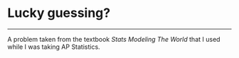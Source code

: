 # Lucky guessing?
---
A problem taken from the textbook *Stats Modeling The World* that I used while I was taking AP Statistics.
